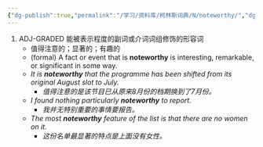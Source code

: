 ```yaml
---
{"dg-publish":true,"permalink":"/学习/资料库/柯林斯词典/N/noteworthy/","dgPassFrontmatter":true}
---
```


1. ADJ-GRADED 能被表示程度的副词或介词词组修饰的形容词
	- 值得注意的；显著的；有趣的
	- (formal) A fact or event that is **noteworthy** is interesting, remarkable, or significant in some way.
	- *It is **noteworthy** that the programme has been shifted from its original August slot to July.*
		- *值得注意的是该节目已从原来8月份的档期换到了7月份。*
	- *I found nothing particularly **noteworthy** to report.*
		- *我并无特别重要的事情要报告。*
	- *The most **noteworthy** feature of the list is that there are no women on it.*
		- *这份名单最显著的特点是上面没有女性。*